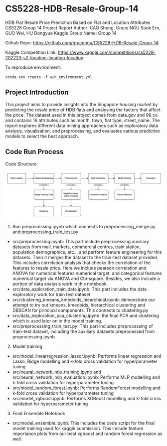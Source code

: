 # CS5228-HDB-Resale-Group-14

HDB Flat Resale Price Prediction Based on Flat and Location Attributes
CS5228 Group 14 Project Report
Author: CAO Sheng, Grace NGU Sook Ern, GUO Wei, HU Dongyue
Kaggle Group Name: Group 14

Github Repo: https://github.com/gracengu/CS5228-HDB-Resale-Group-14

Kaggle Competition Link:  https://www.kaggle.com/competitions/cs5228-202223-s2-location-location-location

To reproduce envrionment: 

```{bash}
conda env create -f win_environment.yml
```

## Project Introduction

This project aims to provide insights into the Singapore housing market by predicting the resale price of HDB flats and analysing the factors that affect the price. The dataset used in this project comes from data.gov and 99.co and contains 16 attributes such as month,  town, flat type, street_name. The report explores different data mining approaches such as exploratory data analysis, visualisation, and preprocessing, and evaluates various predictive models to select the best approach.


## Code Run Process

Code Structure:

![image](./CodeStructure.png)

1. Run preprocessing.ipynb which connects to preprocessing_merge.py and preprocessing_train_test.py
- src/preprocessing.ipynb: This part include preprocessing auxiliary datasets from mall, markets, commercial centres, train station, population demographics, etc... and perform feature engineering for this datasets. Then it merges the dataset to the train-test dataset provided. This includes correlation analysis that checks the correlation of the features to resale price. Here we include pearson correlation and ANOVA for numerical features numerical target, and categorical features numerical target via ANOVA and Chi-square. Besides, we also include a portion of data analysis work in this notebook. 
- src/data_exploration_train_data.ipynb: This part includes the data exploratory work for train test dataset
- src/clustering_kmeans_kmedoids_hiearchical.ipynb: demonstrate our attempt to try out kmeans, kmedoids, hierarchical clustering and DBSCAN for principal components. This connects to clustering.py
- src/data_exploration_pca_clustering.ipynb: the final PCA and clustering which is used later on in the model training. 
- src/preprocessing_train_test.py: This part includes preprocessing of train-test dataset, including the auxiliary datasets preprocessed from preprocessing.ipynb


2. Model training 
- src/model_linearregression_lassor.ipynb: Performs linear regression and Lasso, Ridge modelling and k-fold cross validation for hyperparameter tuning
- src/neural_network_mlp_training.ipynb and src/neural_network_mlp_evaluation.ipynb: Performs MLP modelling and k-fold cross validation for hyperparameter tuning
- src/model_random_forest.ipynb: Performs RandomForest modelling and k-fold cross validation for hyperparameter tuning
- src/model_xgboost.ipynb: Performs XGBoost modelling and k-fold cross validation for hyperparameter tuning


3. Final Ensemble Notebook
- src/model_ensemble.ipynb: This includes the code script for the final model training used for kaggle submission. This include feature importance plots from our best xgboost and random forest regression as well. 


 